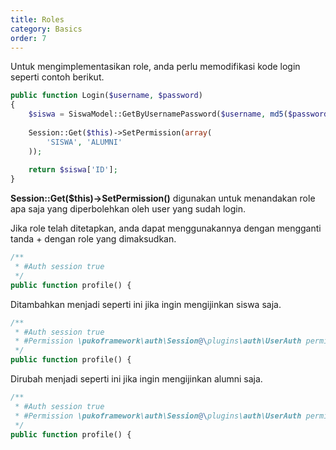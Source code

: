 ```yaml
---
title: Roles
category: Basics
order: 7
---
```


Untuk mengimplementasikan role, anda perlu memodifikasi kode login seperti contoh berikut.

```php
public function Login($username, $password)
{
    $siswa = SiswaModel::GetByUsernamePassword($username, md5($password));
    
    Session::Get($this)->SetPermission(array(
        'SISWA', 'ALUMNI'
    ));
    
    return $siswa['ID'];
}
```

**Session::Get($this)->SetPermission()** digunakan untuk menandakan role apa saja yang diperbolehkan oleh user yang sudah login.

Jika role telah ditetapkan, anda dapat menggunakannya dengan mengganti tanda + dengan role yang dimaksudkan.

```php
/**
 * #Auth session true
 */
public function profile() {
```

Ditambahkan menjadi seperti ini jika ingin mengijinkan siswa saja.

```php
/**
 * #Auth session true
 * #Permission \pukoframework\auth\Session@\plugins\auth\UserAuth permissions@SISWA
 */
public function profile() {
```

Dirubah menjadi seperti ini jika ingin mengijinkan alumni saja.

```php
/**
 * #Auth session true
 * #Permission \pukoframework\auth\Session@\plugins\auth\UserAuth permissions@ALUMNI
 */
public function profile() {
```